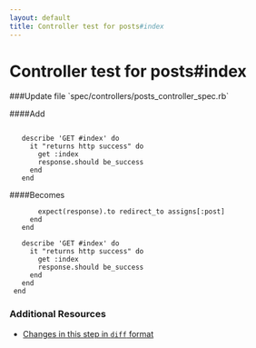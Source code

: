 ```yaml
---
layout: default
title: Controller test for posts#index
---
```


<h1 id="main">Controller test for posts#index</h1>
###Update file `spec/controllers/posts_controller_spec.rb`

####Add
```
 
   describe 'GET #index' do
     it "returns http success" do
       get :index
       response.should be_success
     end
   end
```


####Becomes
```
       expect(response).to redirect_to assigns[:post]
     end
   end
 
   describe 'GET #index' do
     it "returns http success" do
       get :index
       response.should be_success
     end
   end
 end

```



### Additional Resources

* [Changes in this step in `diff` format](https://github.com/software-academy/rails_getting_started_bdd/commit/e3323a88b5bb9321d628b101f2277e8052ac2f51)

